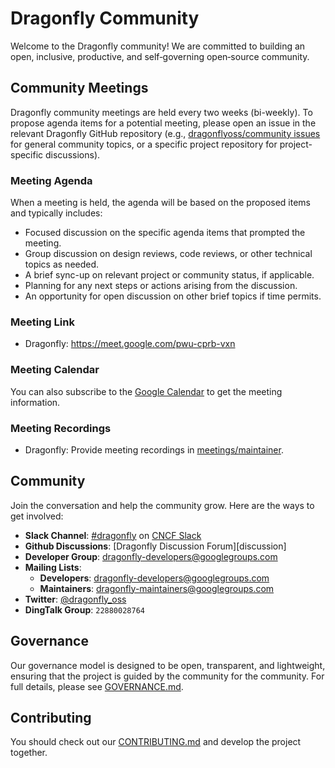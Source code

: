 # Dragonfly Community

Welcome to the Dragonfly community! We are committed to building an open, inclusive, productive, and self‑governing open‑source community.

## Community Meetings

Dragonfly community meetings are held every two weeks (bi-weekly).
To propose agenda items for a potential meeting, please open an issue in the relevant
Dragonfly GitHub repository (e.g., [dragonflyoss/community issues](https://github.com/dragonflyoss/community/issues) for
general community topics, or a specific project repository for project-specific discussions).

### Meeting Agenda

When a meeting is held, the agenda will be based on the proposed items and typically includes:

- Focused discussion on the specific agenda items that prompted the meeting.
- Group discussion on design reviews, code reviews, or other technical topics as needed.
- A brief sync-up on relevant project or community status, if applicable.
- Planning for any next steps or actions arising from the discussion.
- An opportunity for open discussion on other brief topics if time permits.

### Meeting Link

- Dragonfly: <https://meet.google.com/pwu-cprb-vxn>

### Meeting Calendar

You can also subscribe to
the [Google Calendar](https://calendar.google.com/calendar/embed?src=46bc5a3d67a81a55e0266b6c349a9d833de979922b1232a81bd6dd5ba571b00d%40group.calendar.google.com&ctz=Asia%2FShanghai) to get the meeting information.

### Meeting Recordings

- Dragonfly: Provide meeting recordings in [meetings/maintainer](https://github.com/dragonflyoss/community/tree/master/meetings/maintainer).

## Community

Join the conversation and help the community grow. Here are the ways to get involved:

- **Slack Channel**: [#dragonfly](https://cloud-native.slack.com/messages/dragonfly/) on [CNCF Slack](https://slack.cncf.io/)
- **Github Discussions**: [Dragonfly Discussion Forum][discussion]
- **Developer Group**: <dragonfly-developers@googlegroups.com>
- **Mailing Lists**:
  - **Developers**: <dragonfly-developers@googlegroups.com>
  - **Maintainers**: <dragonfly-maintainers@googlegroups.com>
- **Twitter**: [@dragonfly_oss](https://twitter.com/dragonfly_oss)
- **DingTalk Group**: `22880028764`

## Governance

Our governance model is designed to be open, transparent, and lightweight, ensuring that the project is guided by the community for the community.
For full details, please see [GOVERNANCE.md](./GOVERNANCE.md).

## Contributing

You should check out our [CONTRIBUTING.md](./CONTRIBUTING.md) and develop the project together.
